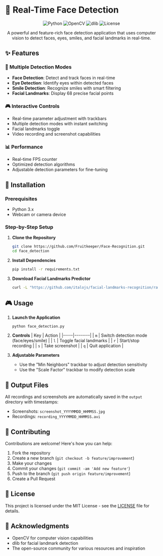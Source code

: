 # 👤 Real-Time Face Detection

<div align="center">

![Python](https://img.shields.io/badge/Python-3.x-blue.svg)
![OpenCV](https://img.shields.io/badge/OpenCV-4.8.0-green.svg)
![dlib](https://img.shields.io/badge/dlib-19.24.0-orange.svg)
![License](https://img.shields.io/badge/license-MIT-blue.svg)

A powerful and feature-rich face detection application that uses computer vision to detect faces, eyes, smiles, and facial landmarks in real-time.

</div>

## ✨ Features

### 🎯 Multiple Detection Modes
- **Face Detection**: Detect and track faces in real-time
- **Eye Detection**: Identify eyes within detected faces
- **Smile Detection**: Recognize smiles with smart filtering
- **Facial Landmarks**: Display 68 precise facial points

### 🎮 Interactive Controls
- Real-time parameter adjustment with trackbars
- Multiple detection modes with instant switching
- Facial landmarks toggle
- Video recording and screenshot capabilities

### 📊 Performance
- Real-time FPS counter
- Optimized detection algorithms
- Adjustable detection parameters for fine-tuning


## 🚀 Installation

### Prerequisites
- Python 3.x
- Webcam or camera device

### Step-by-Step Setup

1. **Clone the Repository**
   ```bash
   git clone https://github.com/Fruitkeeper/Face-Recognition.git
   cd face_detection
   ```

2. **Install Dependencies**
   ```bash
   pip install -r requirements.txt
   ```

3. **Download Facial Landmarks Predictor**
   ```bash
   curl -L "https://github.com/italojs/facial-landmarks-recognition/raw/master/shape_predictor_68_face_landmarks.dat" -o shape_predictor_68_face_landmarks.dat
   ```

## 🎮 Usage

1. **Launch the Application**
   ```bash
   python face_detection.py
   ```

2. **Controls**
   | Key | Action |
   |-----|--------|
   | `m` | Switch detection mode (face/eyes/smile) |
   | `l` | Toggle facial landmarks |
   | `r` | Start/stop recording |
   | `s` | Take screenshot |
   | `q` | Quit application |

3. **Adjustable Parameters**
   - Use the "Min Neighbors" trackbar to adjust detection sensitivity
   - Use the "Scale Factor" trackbar to modify detection scale

## 💾 Output Files

All recordings and screenshots are automatically saved in the `output` directory with timestamps:
- Screenshots: `screenshot_YYYYMMDD_HHMMSS.jpg`
- Recordings: `recording_YYYYMMDD_HHMMSS.avi`

## 🤝 Contributing

Contributions are welcome! Here's how you can help:
1. Fork the repository
2. Create a new branch (`git checkout -b feature/improvement`)
3. Make your changes
4. Commit your changes (`git commit -am 'Add new feature'`)
5. Push to the branch (`git push origin feature/improvement`)
6. Create a Pull Request

## 📄 License

This project is licensed under the MIT License - see the [LICENSE](LICENSE) file for details.

## 🙏 Acknowledgments

- OpenCV for computer vision capabilities
- dlib for facial landmark detection
- The open-source community for various resources and inspiration
